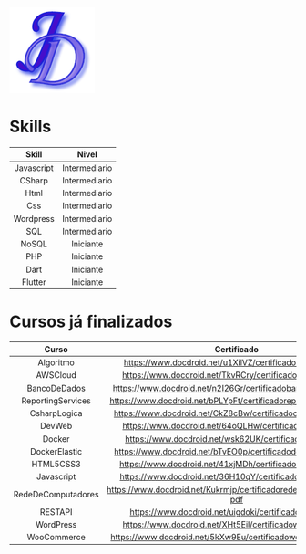 [![Header](https://github.com/JoaoDiasDev/JoaoDiasDev/blob/main/logoX1.png "Header")](https://joaodiasdev.com/)

# Skills

|   Skill    |     Nivel     |
| :--------: | :-----------: |
| Javascript | Intermediario |
|   CSharp   | Intermediario |
|    Html    | Intermediario |
|    Css     | Intermediario |
| Wordpress  | Intermediario |
|    SQL     | Intermediario |
|   NoSQL    |   Iniciante   |
|    PHP     |   Iniciante   |
|    Dart    |   Iniciante   |
|  Flutter   |   Iniciante   |

# Cursos já finalizados

|       Curso        |                            Certificado                             |
| :----------------: | :----------------------------------------------------------------: |
|     Algoritmo      |     https://www.docdroid.net/u1XilVZ/certificadoalgoritmo-pdf      |
|      AWSCloud      |      https://www.docdroid.net/TkvRCry/certificadoawscloud-pdf      |
|    BancoDeDados    |    https://www.docdroid.net/n2I26Gr/certificadobancodedados-pdf    |
| ReportingServices  |  https://www.docdroid.net/bPLYpFt/certificadoreportingservice-pdf  |
|    CsharpLogica    |    https://www.docdroid.net/CkZ8cBw/certificadocsharplogica-pdf    |
|       DevWeb       |       https://www.docdroid.net/64oQLHw/certificadodevweb-pdf       |
|       Docker       |       https://www.docdroid.net/wsk62UK/certificadodocker-pdf       |
|   DockerElastic    |   https://www.docdroid.net/bTvEO0p/certificadodockerelastic-pdf    |
|     HTML5CSS3      |     https://www.docdroid.net/41xjMDh/certificadohtml5css3-pdf      |
|     Javascript     |     https://www.docdroid.net/36H10qY/certificadojavascript-pdf     |
| RedeDeComputadores | https://www.docdroid.net/Kukrmjp/certificadorededecomputadores-pdf |
|      RESTAPI       |      https://www.docdroid.net/uigdoki/certificadorestapi-pdf       |
|     WordPress      |     https://www.docdroid.net/XHt5Eil/certificadowordpress-pdf      |
|    WooCommerce     |    https://www.docdroid.net/5kXw9Eu/certificadowoocommerce-pdf     |
